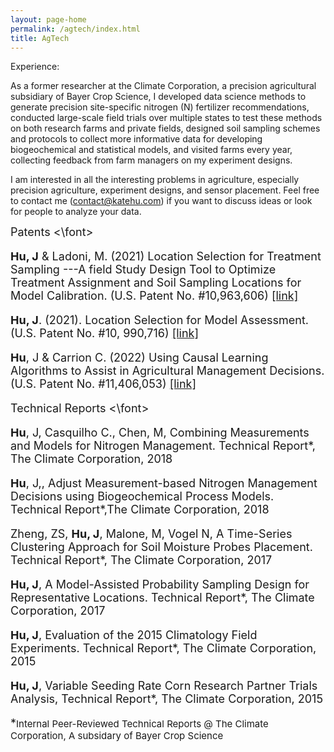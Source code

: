 ```yaml
---
layout: page-home
permalink: /agtech/index.html
title: AgTech
---
```



Experience: 


As a former researcher at the Climate Corporation, a precision agricultural subsidiary of Bayer Crop Science, 
I developed data science methods to generate precision site-specific nitrogen (N) fertilizer recommendations, 
conducted large-scale field trials over multiple states to test these methods on both research farms and private fields, 
designed soil sampling schemes and protocols to collect more informative data for developing biogeochemical and statistical models, 
and visited farms every year, collecting feedback from farm managers on my experiment designs.

I am interested in all the interesting problems in agriculture, especially precision agriculture, experiment designs, and sensor placement. 
Feel free to contact me (contact@katehu.com) if you want to discuss ideas or look for people to analyze your data. 
 
 
<font size="4"> Patents <\font>

**Hu, J** & Ladoni, M. (2021) Location Selection for Treatment Sampling ---A field Study Design Tool to Optimize Treatment Assignment and Soil Sampling Locations for Model Calibration. (U.S. Patent No. #10,963,606) [[link]](https://uspto.report/patent/grant/10,963,606) <br/> 

**Hu, J**.  (2021). Location Selection for Model Assessment. (U.S. Patent No. #10, 990,716) [[link]](https://uspto.report/patent/grant/10,990,716) <br/>

**Hu**, J & Carrion C. (2022) Using Causal Learning Algorithms to Assist in
Agricultural Management Decisions. (U.S. Patent No. #11,406,053) [[link]](https://uspto.report/patent/grant/11,406,053)<br/>

 
<font size="4"> Technical Reports <\font>


**Hu**, J, Casquilho C., Chen, M, Combining Measurements and Models for
Nitrogen Management. Technical Report*, The Climate Corporation, 2018 <br/>
   
**Hu**, J,, Adjust Measurement-based Nitrogen Management Decisions using
Biogeochemical Process Models. Technical Report*,The Climate Corporation, 2018<br/>

Zheng, ZS, **Hu, J**, Malone, M, Vogel N, A Time-Series Clustering
Approach for Soil Moisture Probes Placement. Technical Report*, The Climate Corporation, 2017

  
**Hu, J**, A Model-Assisted Probability Sampling Design for Representative
Locations. Technical Report*, The Climate Corporation, 2017
   
**Hu, J**, Evaluation of the 2015 Climatology Field Experiments. Technical Report*, The Climate Corporation,
2015
   
**Hu, J**, Variable Seeding Rate Corn Research Partner Trials Analysis, Technical
Report*, The Climate Corporation, 2015  
  
   
*<small>Internal Peer-Reviewed Technical Reports @ The Climate Corporation, A subsidary of Bayer Crop Science <small> <br/>
   
 
